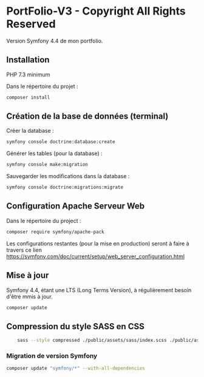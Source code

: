 # PortFolio-V3 - Copyright All Rights Reserved

Version Symfony 4.4 de mon portfolio.

## Installation

PHP 7.3 minimum

Dans le répertoire du projet : 

```bash
composer install
```

## Création de la base de données (terminal)

Créer la database :
```bash
symfony console doctrine:database:create
```


Générer les tables (pour la database) :
```bash
symfony console make:migration
```


Sauvegarder les modifications dans la database :
```bash
symfony console doctrine:migrations:migrate
```


## Configuration Apache Serveur Web

Dans le répertoire du project :
```bash
composer require symfony/apache-pack
```

Les configurations restantes (pour la mise en production) seront à faire à travers ce lien https://symfony.com/doc/current/setup/web_server_configuration.html

## Mise à jour

Symfony 4.4, étant une LTS (Long Terms Version), à régulièrement besoin d'être mmis à jour.
```bash
composer update
```

## Compression du style SASS en CSS
```bash
    sass --style compressed ./public/assets/sass/index.scss ./public/assets/build/index.css
```


### Migration de version Symfony
```bash
composer update "symfony/*" --with-all-dependencies
```